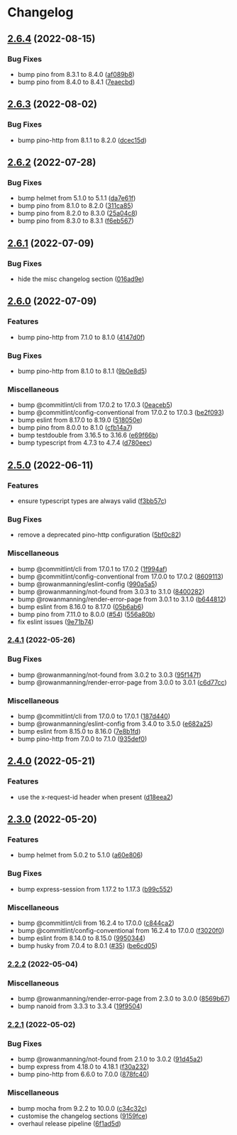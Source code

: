 # Changelog

## [2.6.4](https://github.com/rowanmanning/express-config/compare/v2.6.3...v2.6.4) (2022-08-15)


### Bug Fixes

* bump pino from 8.3.1 to 8.4.0 ([af089b8](https://github.com/rowanmanning/express-config/commit/af089b80bd269d9be3e0e22aa4f95d50a2131ae3))
* bump pino from 8.4.0 to 8.4.1 ([7eaecbd](https://github.com/rowanmanning/express-config/commit/7eaecbd3319c620c135edcfcda5a5dad03b3202d))

## [2.6.3](https://github.com/rowanmanning/express-config/compare/v2.6.2...v2.6.3) (2022-08-02)


### Bug Fixes

* bump pino-http from 8.1.1 to 8.2.0 ([dcec15d](https://github.com/rowanmanning/express-config/commit/dcec15d61f4a63ef51ee486d13c404fe61e364fd))

## [2.6.2](https://github.com/rowanmanning/express-config/compare/v2.6.1...v2.6.2) (2022-07-28)


### Bug Fixes

* bump helmet from 5.1.0 to 5.1.1 ([da7e61f](https://github.com/rowanmanning/express-config/commit/da7e61fb6bc78255dae50fded02a581f464417e0))
* bump pino from 8.1.0 to 8.2.0 ([311ca85](https://github.com/rowanmanning/express-config/commit/311ca85d1ecc61230583aff5a9de8f4ab069001c))
* bump pino from 8.2.0 to 8.3.0 ([25a04c8](https://github.com/rowanmanning/express-config/commit/25a04c85cb8aabbdf4af3c40be6b202b3b9a7997))
* bump pino from 8.3.0 to 8.3.1 ([f6eb567](https://github.com/rowanmanning/express-config/commit/f6eb567ea5228af7ce25a8afd8b104f0d6d431bc))

## [2.6.1](https://github.com/rowanmanning/express-config/compare/v2.6.0...v2.6.1) (2022-07-09)


### Bug Fixes

* hide the misc changelog section ([016ad9e](https://github.com/rowanmanning/express-config/commit/016ad9ed44344d75453aac318e5a010aaa0b7228))

## [2.6.0](https://github.com/rowanmanning/express-config/compare/v2.5.0...v2.6.0) (2022-07-09)


### Features

* bump pino-http from 7.1.0 to 8.1.0 ([4147d0f](https://github.com/rowanmanning/express-config/commit/4147d0f097521f312b2092cbe388340de80f291f))


### Bug Fixes

* bump pino-http from 8.1.0 to 8.1.1 ([9b0e8d5](https://github.com/rowanmanning/express-config/commit/9b0e8d51b64ce337586aa96362405004d25693db))


### Miscellaneous

* bump @commitlint/cli from 17.0.2 to 17.0.3 ([0eaceb5](https://github.com/rowanmanning/express-config/commit/0eaceb5f63be32356a29a79c2a6f8169802581f5))
* bump @commitlint/config-conventional from 17.0.2 to 17.0.3 ([be2f093](https://github.com/rowanmanning/express-config/commit/be2f093626bac7667007914c03251f6a362c3152))
* bump eslint from 8.17.0 to 8.19.0 ([518050e](https://github.com/rowanmanning/express-config/commit/518050e4f92c0b90a49bfd89d947a05f35f8cd39))
* bump pino from 8.0.0 to 8.1.0 ([cfb14a7](https://github.com/rowanmanning/express-config/commit/cfb14a7ee226bbbcb6702932f3acc2bc271cfabd))
* bump testdouble from 3.16.5 to 3.16.6 ([e69f66b](https://github.com/rowanmanning/express-config/commit/e69f66b181ddd9948acb77551c0331900d828e20))
* bump typescript from 4.7.3 to 4.7.4 ([d780eec](https://github.com/rowanmanning/express-config/commit/d780eec5859e37cc21355fad8330fe0f93c12454))

## [2.5.0](https://github.com/rowanmanning/express-config/compare/v2.4.1...v2.5.0) (2022-06-11)


### Features

* ensure typescript types are always valid ([f3bb57c](https://github.com/rowanmanning/express-config/commit/f3bb57cfdff750ccfecf3d2cb8917894d2c820c7))


### Bug Fixes

* remove a deprecated pino-http configuration ([5bf0c82](https://github.com/rowanmanning/express-config/commit/5bf0c82007af58147a76503635abff8eb453bf17))


### Miscellaneous

* bump @commitlint/cli from 17.0.1 to 17.0.2 ([1f994af](https://github.com/rowanmanning/express-config/commit/1f994af6faf5269b3b28b5d8dfda0a895881f288))
* bump @commitlint/config-conventional from 17.0.0 to 17.0.2 ([8609113](https://github.com/rowanmanning/express-config/commit/860911358c6b0c930c8776e0d4b68a0121f7017c))
* bump @rowanmanning/eslint-config ([990a5a5](https://github.com/rowanmanning/express-config/commit/990a5a5d49d301d32bf36c6694dc9b1c8b980680))
* bump @rowanmanning/not-found from 3.0.3 to 3.1.0 ([8400282](https://github.com/rowanmanning/express-config/commit/84002829119fa0e250d4a22b6535c82ff709fe89))
* bump @rowanmanning/render-error-page from 3.0.1 to 3.1.0 ([b644812](https://github.com/rowanmanning/express-config/commit/b644812ca887094d1050e471de9823db18dac5fa))
* bump eslint from 8.16.0 to 8.17.0 ([05b6ab6](https://github.com/rowanmanning/express-config/commit/05b6ab68829c3b0b2f592b7cb11e3b9fcbdf6791))
* bump pino from 7.11.0 to 8.0.0 ([#54](https://github.com/rowanmanning/express-config/issues/54)) ([556a80b](https://github.com/rowanmanning/express-config/commit/556a80bec0626287798637675baa728415b5c19e))
* fix eslint issues ([9e71b74](https://github.com/rowanmanning/express-config/commit/9e71b7411e58e4cfac45b1dc99bc41515e711859))

### [2.4.1](https://github.com/rowanmanning/express-config/compare/v2.4.0...v2.4.1) (2022-05-26)


### Bug Fixes

* bump @rowanmanning/not-found from 3.0.2 to 3.0.3 ([95f147f](https://github.com/rowanmanning/express-config/commit/95f147fd24e544f681f6ddcb45db77ed8cef6256))
* bump @rowanmanning/render-error-page from 3.0.0 to 3.0.1 ([c6d77cc](https://github.com/rowanmanning/express-config/commit/c6d77cc9dd7dbf70031f9ae86931fe8fc5e18382))


### Miscellaneous

* bump @commitlint/cli from 17.0.0 to 17.0.1 ([187d440](https://github.com/rowanmanning/express-config/commit/187d440addeadb70221b3ba00f0d75990c097057))
* bump @rowanmanning/eslint-config from 3.4.0 to 3.5.0 ([e682a25](https://github.com/rowanmanning/express-config/commit/e682a253d8deb9c0d4a0961a2632c20f31611eda))
* bump eslint from 8.15.0 to 8.16.0 ([7e8b1fd](https://github.com/rowanmanning/express-config/commit/7e8b1fdb43690f1f47494f0745f7f429718e67c6))
* bump pino-http from 7.0.0 to 7.1.0 ([935def0](https://github.com/rowanmanning/express-config/commit/935def02a695b586ee82917a69a0f6c5cc7bf685))

## [2.4.0](https://github.com/rowanmanning/express-config/compare/v2.3.0...v2.4.0) (2022-05-21)


### Features

* use the x-request-id header when present ([d18eea2](https://github.com/rowanmanning/express-config/commit/d18eea29c01770e101314c2cc0b26ac75a927b8f))

## [2.3.0](https://github.com/rowanmanning/express-config/compare/v2.2.2...v2.3.0) (2022-05-20)


### Features

* bump helmet from 5.0.2 to 5.1.0 ([a60e806](https://github.com/rowanmanning/express-config/commit/a60e806783c942bc2323133aca2436559f46df79))


### Bug Fixes

* bump express-session from 1.17.2 to 1.17.3 ([b99c552](https://github.com/rowanmanning/express-config/commit/b99c5522f483f6558eea8ccba786fed994e52631))


### Miscellaneous

* bump @commitlint/cli from 16.2.4 to 17.0.0 ([c844ca2](https://github.com/rowanmanning/express-config/commit/c844ca203af652bfc21be223fcb0c8d3b7979f94))
* bump @commitlint/config-conventional from 16.2.4 to 17.0.0 ([f3020f0](https://github.com/rowanmanning/express-config/commit/f3020f0e05229a82e01fda725662500312e5ade1))
* bump eslint from 8.14.0 to 8.15.0 ([9950344](https://github.com/rowanmanning/express-config/commit/995034460bdb355e5bed938a68a3410f9fa755c1))
* bump husky from 7.0.4 to 8.0.1 ([#35](https://github.com/rowanmanning/express-config/issues/35)) ([be6cd05](https://github.com/rowanmanning/express-config/commit/be6cd05b890809b1ca2218f8042e0dba42e8048b))

### [2.2.2](https://github.com/rowanmanning/express-config/compare/v2.2.1...v2.2.2) (2022-05-04)


### Miscellaneous

* bump @rowanmanning/render-error-page from 2.3.0 to 3.0.0 ([8569b67](https://github.com/rowanmanning/express-config/commit/8569b6731f4c9e8d3e6bebb5cf6094a6914e40d7))
* bump nanoid from 3.3.3 to 3.3.4 ([19f9504](https://github.com/rowanmanning/express-config/commit/19f95041a40335c829614bb558d40157641b0afe))

### [2.2.1](https://github.com/rowanmanning/express-config/compare/v2.2.0...v2.2.1) (2022-05-02)


### Bug Fixes

* bump @rowanmanning/not-found from 2.1.0 to 3.0.2 ([91d45a2](https://github.com/rowanmanning/express-config/commit/91d45a22b73704da8b8c6eeac1cb40bd022f5bcd))
* bump express from 4.18.0 to 4.18.1 ([f30a232](https://github.com/rowanmanning/express-config/commit/f30a2320d3453cbb40bc7e92cb355da1c3351923))
* bump pino-http from 6.6.0 to 7.0.0 ([878fc40](https://github.com/rowanmanning/express-config/commit/878fc40698fe259f069ab80e09299d6a7fa803dc))


### Miscellaneous

* bump mocha from 9.2.2 to 10.0.0 ([c34c32c](https://github.com/rowanmanning/express-config/commit/c34c32cee615cfd10a9e59dc4cc7a35523cd3db9))
* customise the changelog sections ([9159fce](https://github.com/rowanmanning/express-config/commit/9159fce2b27db387a31c5a12d327a9dcbdc20f8e))
* overhaul release pipeline ([6f1ad5d](https://github.com/rowanmanning/express-config/commit/6f1ad5de0fc6aff4ee16d0b75b253a5966d390c9))
